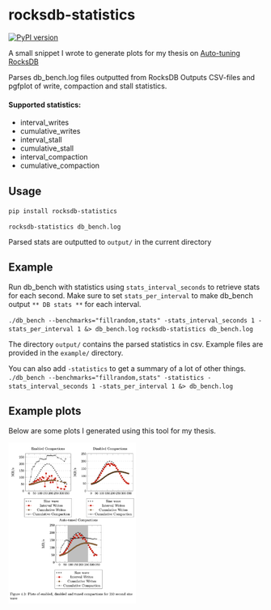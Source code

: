 # rocksdb-statistics

[![PyPI version](https://badge.fury.io/py/rocksdb-statistics.svg)](https://badge.fury.io/py/rocksdb-statistics)

A small snippet I wrote to generate plots for my thesis on [Auto-tuning RocksDB](https://ntnuopen.ntnu.no/ntnu-xmlui/bitstream/handle/11250/2506148/19718_FULLTEXT.pdf)

Parses db_bench.log files outputted from RocksDB
Outputs CSV-files and pgfplot of write, compaction and stall statistics.

#### Supported statistics:

- interval_writes
- cumulative_writes
- interval_stall
- cumulative_stall
- interval_compaction
- cumulative_compaction

## Usage

`pip install rocksdb-statistics`

`rocksdb-statistics db_bench.log`

Parsed stats are outputted to `output/` in the current directory

## Example

Run db_bench with statistics using `stats_interval_seconds` to retrieve stats for each second. Make sure to set `stats_per_interval` to make db_bench output `** DB stats **` for each interval.

`./db_bench --benchmarks="fillrandom,stats" -stats_interval_seconds 1 -stats_per_interval 1 &> db_bench.log`
`rocksdb-statistics db_bench.log`

The directory `output/` contains the parsed statistics in csv.
Example files are provided in the `example/` directory.

You can also add `-statistics` to get a summary of a lot of other things.
`./db_bench --benchmarks="fillrandom,stats" -statistics -stats_interval_seconds 1 -stats_per_interval 1 &> db_bench.log`

## Example plots

Below are some plots I generated using this tool for my thesis.

<img src="example/plots.png" style="width: 50%" />
